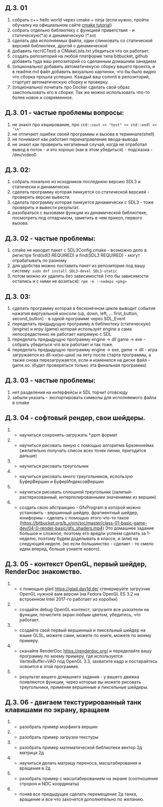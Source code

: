 ## Д.З. 01

1. собрать с++ hello world через cmake + ninja (если нужно, пройти обучалку на официальном сайте [cmake tutorial](https://cmake.org/cmake/help/latest/guide/tutorial/index.html))
2. собрать отдельно библиотеку с функцией приветствия - и статическую(\*.a) и динамическую (\*.so)
3. сделать два исполняемых файла, один слинковать со статической версией библиотеки, другой с динамической
4. добавить тест(CTest) в CMakeLists.txt убедиться что он работает.
5. создать репозиторий на любой платформе типа bitbucket, github добавить туда ваш репозиторий со сделанным домашним занадием
6. (опционально) добавить автоматичекусю сборку вашего проекта, и в readme.md файл добавить визуально картинки, что бы было видно что сборка прошла успешно. Каждый ваш commit в репозиторий, стартует автоматическую сборку и проверку.
7. (опционально) почитать про Docker сделать свой образ заиспользовать его в сборке. Так же можно использовать что-то более новое и современное.

## Д.З. 01 - частые проблемы вопросы:

1. не знают про кэширование, про ```std::cout << "test" << std::endl << '\n'```
2. не отличают ошибки своей программы и вызова в терминале(shell)
3. не понимают как работает перенаправление ввода-вывода
4. не знают как проверить негативный случай, когда не отработал вывод в поток - и это хорошо (как в этом убедиться) - подсказка - /dev/video0

## Д.З. 02:
1. собрать локально из исходников последнюю версию SDL3 и статически и динамически.
2. сделать программу которая линкуется со статической версией - проверить версии вывести.
3. сделать программу которая линкуется динамически с SDL3 - тоже проверить и вывести результат.
4. разобраться с вызовами функции из динамической библиотеке, посмотреть под отладчиком, заметить в чем прикол, первого вызова.

## Д.З. 02 - частые проблемы:
1. cmake не находит пакет с SDL3Config.cmake - возможно дело в регистре find(sdl3 REQUIRED) и find(SDL3 REQUIRED) - могут отрабатывать по разному
2. для удобства можно поставить пакет из репозитория под вашу систему: ```sudo dnf install SDL3-devel SDL3-static```
3. потом можно их удалить без зависимостей (что бы зависимости остались и с ними не возиться): ```rpm -e --nodeps <pkg>```

## Д.З. 03:
1. сделать программу которая в бесконечном цикле выводит события нажатия виртуальной консоли (up, down, left, ... first_button, second_button) - в одной программе через SDL_Event
2. переделать предыдущую программу в библиотеку (статическую) (engine) и игру (game) которая использует engine а сама непосредвстенно не работает напрямую с SDL
3. переделать предыдущую программу engine -> dll game -> exe - собрать убедиться что все работает и так тоже.
4. переделать предыдущую программу engine -> exe, game -> dll - игра загружается из dll-ки(so-шки) на лету после старта программы, а также снова перезагружается, если и изменился на диске файл - game.so. (будет проверяться только эта финальная программа)

## Д.З. 03 - частые проблемы:
1. нет разделения на интерфейсы и SDL торчит отовсюду
2. забыли указать - экспортировать символы для исполняемого файла в cmake

## Д.З. 04 - софтовый рендер, свои шейдеры.
1. - научиться сохронять-загружать *.ppm формат
2. - научиться рисовать линую с помощью алгоритма Брезенхейма (желательно получать список всех точек линии, пригодится дальше)
3. - научиться рисовать треугольник
4. - научиться рисовать много треугольников, использую БуферВершин и БуферИндексовВершин
5. - научиться рисовать сплошной треугольник (залитый-растеризованный, интерполированными значениями из вершин)
6. - создать свою абстракцию - GfxProgram в которой можно установить - вершинный шейдер, фрагментный шейдер, юниформы - сделать с помощью этого что-то такое (https://bitbucket.org/b_y/om/src/master/class-01-basic-game-dev/04-0-render-basic/gfx_shaders.mp4)
Это домашнее задание большое и сложное, поэтому его врядли успеем сделать за 1-неделю, поэтому будем доделывать в классе, и (или) на следующей неделе. (но если большинство - сделает - то смело идем вперед, больше узнаете нового).

## Д.З. 05 - контекст OpenGL, первый шейдер, RenderDoc знакомство.
1. - с помощью glad https://glad.dav1d.de/ сгенерируйте загрузчик OpenGL нужной вам версии (на Fedora OpenGL ES 3.2 на встроенном Intel 2017-го работает из коробки)
2. - создайте debug OpenGL контекст, загрузите все указатели на функции, почистите экран любым цветом, убедитесь, что работает.
3. - создайте свой первый вершинный и пиксельный шейдер на языке GLSL, можете сами, можете по книге, можете по моему примеру.
4. - скачайте RenderDoc https://renderdoc.org/ и переделайте вашу программу по моему примеру, где используется VertexBuffer+VAO под OpenGL 3.3, захватите кадр и постарайтесь освоится в этой программе.
5. - результат вашего домашнего задания - у вашего движка появляются функции, через которые вы можете рисовать треугольники, применяя вершинные и пиксельные шейдеры.

## Д.З. 06 - двигаем текстурированный танк клавишами по экрану, вращаем
1. - разобрать пример морфинга вершин
2. - разобрать пример загрузки текстуры
3. - разобрать пример математической библиотеки вектор 2д матрица 2д
4. - научиться делать матрицу переноса, масштабирования и вращения в 2д
5. - разобрать пример с масштабированием на экране (соотношение стророн и NDC координаты)
6. - поняв все предыдущее сделать перемещение 2д танка, вращение и все что захочется дополнительно по желанию.
